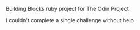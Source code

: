 Building Blocks ruby project for The Odin Project

I couldn't complete a single challenge without help

